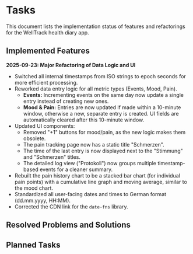 # **Tasks**

This document lists the implementation status of features and refactorings for the WellTrack health diary app.

## **Implemented Features**

**2025-09-23: Major Refactoring of Data Logic and UI**
- Switched all internal timestamps from ISO strings to epoch seconds for more efficient processing.
- Reworked data entry logic for all metric types (Events, Mood, Pain).
  - **Events:** Incrementing events on the same day now update a single entry instead of creating new ones.
  - **Mood & Pain:** Entries are now updated if made within a 10-minute window, otherwise a new, separate entry is created. UI fields are automatically cleared after this 10-minute window.
- Updated UI components:
  - Removed "+1" buttons for mood/pain, as the new logic makes them obsolete.
  - The pain tracking page now has a static title "Schmerzen".
  - The time of the last entry is now displayed next to the "Stimmung" and "Schmerzen" titles.
  - The detailed log view ("Protokoll") now groups multiple timestamp-based events for a cleaner summary.
- Rebuilt the pain history chart to be a stacked bar chart (for individual pain points) with a cumulative line graph and moving average, similar to the mood chart.
- Standardized all user-facing dates and times to German format (dd.mm.yyyy, HH:MM).
- Corrected the CDN link for the `date-fns` library.

## **Resolved Problems and Solutions**


## **Planned Tasks**
